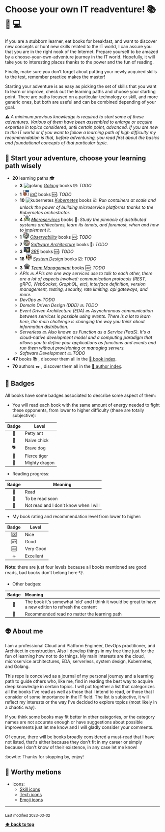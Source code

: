
[//]: # (Auto generated file from templates)

# Choose your own IT readventure! :books: :sunrise_over_mountains: :computer:

If you are a stubborn learner, eat books for breakfast, and want to discover new concepts or hunt new skills related to the IT world, I can assure you that you are in the right nook of the Internet. Prepare yourself to be amazed by a choose-your-own-adventure journey in the IT world. Hopefully, it will take you to interesting places thanks to the power and the fun of reading.

Finally, make sure you don’t forget about putting your newly acquired skills to the test, remember practice makes the master!

Starting your adventure is as easy as picking the set of skills that you want to learn or improve, check out the learning paths and choose your starting point. There are paths focused on a particular technology or skill, and more generic ones, but both are useful and can be combined depending of your goal.

:warning: *A minimum previous knowledge is required to start some of these adventures. Various of them have been assembled to enlarge or acquire expertise in topics considered, until certain point, advanced. If you are new to the IT world or if you want to follow a learning path of high difficulty my recommendation is that, before adventuring, you read first about the basics and foundational concepts of that particular topic.*


## :checkered_flag: Start your adventure, choose your learning path wisely


- **20** learning paths :mortar_board:
  - **3** <img height="20" src="https://skillicons.dev/icons?i=go" alt="golang" title="Golang"/> [*Golang*](/content/paths/golang.md) books :ballot_box_with_check:: *TODO*
  - **1** <img height="20" src="/assets/paths/icons/iac.png" alt="iac" title="IaC"/> [*IaC*](/content/paths/iac.md) books :new:: *TODO*
  - **10** <img height="20" src="https://user-images.githubusercontent.com/25181517/182534006-037f08b5-8e7b-4e5f-96b6-5d2a5558fa85.png" alt="kubernetes" title="Kubernetes"/> [*Kubernetes*](/content/paths/kubernetes.md) books :ballot_box_with_check:: *Run containers at scale and unlock the power of building microservice platforms thanks to the Kubernetes orchestrator.*
  - **4** <img height="20" src="/assets/paths/icons/microservices.png" alt="microservices" title="Microservices"/> [*Microservices*](/content/paths/microservices.md) books :construction:: *Study the pinnacle of distributed systems architectures, learn its tenets, and foremost, when and how to implement it.*
  - **1** <img height="20" src="/assets/paths/icons/observability.png" alt="observability" title="Observability"/> [*Observability*](/content/paths/observability.md) books :new:: *TODO*
  - **7** <img height="20" src="/assets/paths/icons/software-architecture.png" alt="software-architecture" title="Software Architecture"/> [*Software Architecture*](/content/paths/software-architecture.md) books :construction:: *TODO*
  - **3** <img height="20" src="/assets/paths/icons/sre.png" alt="sre" title="SRE"/> [*SRE*](/content/paths/sre.md) books :new:: *TODO*
  - **18** <img height="20" src="/assets/paths/icons/system-design.png" alt="system-design" title="System Design"/> [*System Design*](/content/paths/system-design.md) books :ballot_box_with_check:: *TODO*
  - **3** <img height="20" src="/assets/paths/icons/team-management.png" alt="team-management" title="Team Management"/> [*Team Management*](/content/paths/team-management.md) books :new:: *TODO*
  - *APIs* :soon: *APIs are one way services use to talk to each other, there are a lot of aspects involved: communication protocols (REST, gRPC, WebSocket, GraphQL, etc), interface definition, version management, testing, security, rate limiting, api gateways, and more.*
  - *DevOps* :soon: *TODO*
  - *Domain Driven Design (DDD)* :soon: *TODO*
  - *Event Driven Architecture (EDA)* :soon: *Asynchronous communication between services is possible using events. There is a lot to learn here, the main challenge is changing the way you think about information distribution.*
  - *Serverless* :soon: *Also known as Function as a Service (FaaS). It's a cloud-native development model and a computing paradigm that allows you to define your applications as functions and events and run them without provisioning or managing servers.*
  - *Software Development* :soon: *TODO*
- **47** books :books: , discover them all in the [:scroll: book index](./content/book-index.md).
- **70** authors :black_nib: , discover them all in the [:scroll: author index](./content/author-index.md).

## :name_badge: Badges

All books have some badges associated to describe some aspect of them:

- You will read each book with the same amount of energy needed to fight these opponents, from lower to higher difficulty (these are totally subjective):

| Badge | Level |
| :---: | --- |
| :ant: | Petty ant |
| :hatched_chick: | Naive chick |
| :dog2: | Brave dog |
| :tiger2: | Fierce tiger |
| :dragon: | Mighty dragon |

- Reading progress:

| Badge | Meaning |
| :---: | --- |
| :green_book: | Read |
| :blue_book: | To be read soon |
| :orange_book: | Not read and I don't know when I will |

- My book rating and recommendation level from lower to higher:

| Badge  | Level     |
| :---:  | ---       |
| :ok:   | Nice      |
| :up:   | Good      |
| :cool: | Very Good |
| :top:  | Excellent |

**Note**: there are just four levels because all books mentioned are good reads, bad books don't belong here :thumbsdown:.

- Other badges:

| Badge | Meaning |
| :---:  | :---  |
| :arrows_counterclockwise: | The book it's somewhat 'old' and I think it would be great to have a new edition to refresh the content |
| :bookmark: | Recommended read no matter the learning path | 

## :alien: About me

I am a professional Cloud and Platform Engineer, DevOps practitioner, and Architect in construction. Also I develop things in my free time just for the fun of learning how not to do things. My main interests are the cloud, microservice architectures, EDA, serverless, system design, Kubernetes, and Golang.

This repo is conceived as a journal of my personal journey and a learning path to guide others who, like me, find in reading the best way to acquire deep knowledge in certain topics. I will put together a list that categorizes all the books I've read as well as those that I intend to read, or those that I consider of some importance in the IT field. The list is subjective, it will reflect my interests or the way I've decided to explore topics (most likely in a chaotic way).

If you think some books may fit better in other categories, or the category names are not accurate enough or have suggestions about possible improvements just let me know and I will gladly consider your comments. 

Of course, there will be books broadly considered a must-read that I have not listed, that's either because they don't fit in my career or simply because I don't know of their existence, in any case let me know!

:bowtie: Thanks for stopping by, enjoy!

## :pushpin: Worthy metions

- Icons:
  - [Skill icons](https://github.com/tandpfun/skill-icons)
  - [Tech icons](https://github.com/marwin1991/profile-technology-icons)
  - [Emoji icons](https://gist.github.com/kajal1106/b0bf3b9f93b4f484dc3703c8c64bbe1c)

---
<sub>Last modified 2023-03-02</sub>

[**⬆ back to top**](#choose-your-own-it-readventure-books-sunrise_over_mountains-computer)
